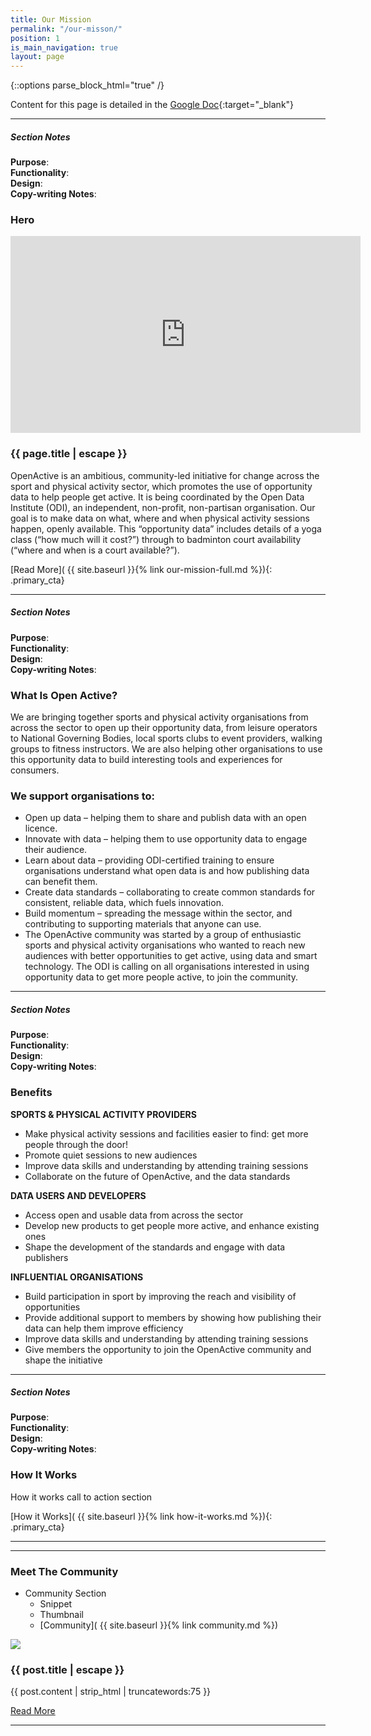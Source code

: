 ```yaml
---
title: Our Mission
permalink: "/our-misson/"
position: 1
is_main_navigation: true
layout: page
---
```

{::options parse_block_html="true" /}

Content for this page is detailed in the
[Google Doc](https://drive.google.com/open?id=1cOIWKH_yIbYhG7pzKTe31shjfqSgBU5JlKRZrqUazug){:target="_blank"}


***

<div class="notes">

##### Section Notes
**Purpose**:  
**Functionality**:  
**Design**:     
**Copy-writing Notes**: 

</div>

### Hero
<section>
<div class="block two">
<iframe width="560" height="315" src="https://www.youtube.com/embed/kfVCRaMJarE" frameborder="0" allow="autoplay; encrypted-media" allowfullscreen></iframe>
</div>
<div class="block two">
<h3>{{ page.title | escape }}</h3>
<p>OpenActive is an ambitious, community-led initiative for change across the sport and physical activity sector, which promotes the use of opportunity data to help people get active. It is being coordinated by the Open Data Institute (ODI), an independent, non-profit, non-partisan organisation. Our goal is to make data on what, where and when physical activity sessions happen, openly available. This “opportunity data” includes details of a yoga class (“how much will it cost?”) through to badminton court availability (“where and when is a court available?”).</p> 
[Read More]( {{ site.baseurl }}{% link our-mission-full.md %}){: .primary_cta} 
</div>
</section>


***
<div class="notes">

##### Section Notes
**Purpose**:  
**Functionality**:  
**Design**:     
**Copy-writing Notes**: 

</div>

<section>
<div class="block two tworight">


### What Is Open Active?
We are bringing together sports and physical activity organisations from across the sector to open up their opportunity data, from leisure operators to National Governing Bodies, local sports clubs to event providers, walking groups to fitness instructors. We are also helping other organisations to use this opportunity data to build interesting tools and experiences for consumers.

</div>


<div class="block two tworight">

### We support organisations to:

+ Open up data – helping them to share and publish data with an open licence.
+ Innovate with data – helping them to use opportunity data to engage their audience.
+ Learn about data – providing ODI-certified training to ensure organisations understand what open data is and how publishing data can benefit them.
+ Create data standards – collaborating to create common standards for consistent, reliable data, which fuels innovation.
+ Build momentum – spreading the message within the sector, and contributing to supporting materials that anyone can use.
+ The OpenActive community was started by a group of enthusiastic sports and physical activity organisations who wanted to reach new audiences with better opportunities to get active, using data and smart technology. The ODI is calling on all organisations interested in using opportunity data to get more people active, to join the community.

</div>
</section>

***
<div class="notes">

##### Section Notes
**Purpose**:  
**Functionality**:  
**Design**:     
**Copy-writing Notes**: 

</div>


### Benefits
<section>
<div class="block three">

**SPORTS & PHYSICAL ACTIVITY PROVIDERS**
+ Make physical activity sessions and facilities easier to find: get more people through the door!
+ Promote quiet sessions to new audiences
+ Improve data skills and understanding by attending training sessions
+ Collaborate on the future of OpenActive, and the data standards

</div>
<div class="block three">
    
**DATA USERS AND DEVELOPERS**
+ Access open and usable data from across the sector
+ Develop new products to get people more active, and enhance existing ones
+ Shape the development of the standards and engage with data publishers
    
</div>
<div class="block three">

**INFLUENTIAL ORGANISATIONS**
+ Build participation in sport by improving the reach and visibility of opportunities
+ Provide additional support to members by showing how publishing their data can help them improve efficiency
+ Improve data skills and understanding by attending training sessions
+ Give members the opportunity to join the OpenActive community and shape the initiative

</div>
</section>

***

<div class="notes">

##### Section Notes
**Purpose**:  
**Functionality**:  
**Design**:     
**Copy-writing Notes**: 

</div>

<section>
<div class="block one call_to_action">

### How It Works
How it works call to action section  

[How it Works]( {{ site.baseurl }}{% link how-it-works.md %}){: .primary_cta} 

</div>
</section>

***


***
### Meet The Community
+ Community Section
    + Snippet
    + Thumbnail
    + [Community]( {{ site.baseurl }}{% link community.md %})  

<section class="post_list">

<div class="block one subgrid" id="post-{{ forloop.index }}">
<div class="block two tworight">
<img src="{{post.thumbnail_image | relative_url}}">
</div>
<div class="block two tworight">
<h3>{{ post.title | escape }}</h3>
{{ post.content | strip_html | truncatewords:75 }}

<a class="primary_cta" href="{{ post.url | relative_url }}">Read More</a>
</div>
</div>




***

